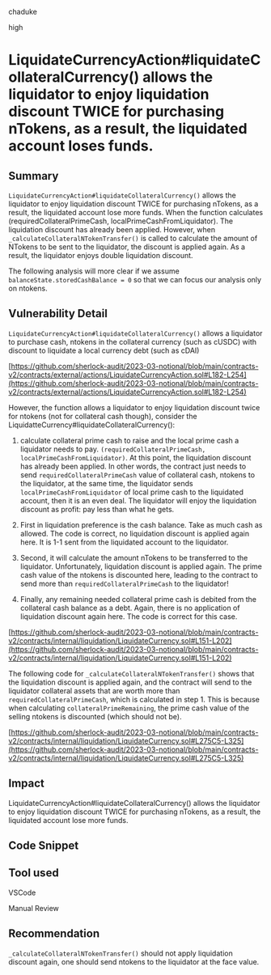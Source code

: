 chaduke

high

# LiquidateCurrencyAction#liquidateCollateralCurrency() allows the liquidator to enjoy liquidation discount TWICE for purchasing nTokens, as a result, the liquidated account loses funds.

## Summary
``LiquidateCurrencyAction#liquidateCollateralCurrency()`` allows the liquidator to enjoy liquidation discount TWICE for purchasing nTokens, as a result,  the liquidated account lose more funds. When the function calculates (requiredCollateralPrimeCash, localPrimeCashFromLiquidator). The liquidation discount has already been applied. However, when ``_calculateCollateralNTokenTransfer()`` is called to calculate the amount of NTokens to be sent to the liquidator, the discount is applied again. As a result, the liquidator enjoys double liquidation discount.  

The following analysis will more clear if we assume ``balanceState.storedCashBalance = 0`` so that we can focus our analysis only on ntokens.

## Vulnerability Detail
``LiquidateCurrencyAction#liquidateCollateralCurrency()`` allows a liquidator to purchase cash, ntokens in the collateral currency  (such as cUSDC) with discount to liquidate a local currency debt (such as cDAI)

[https://github.com/sherlock-audit/2023-03-notional/blob/main/contracts-v2/contracts/external/actions/LiquidateCurrencyAction.sol#L182-L254](https://github.com/sherlock-audit/2023-03-notional/blob/main/contracts-v2/contracts/external/actions/LiquidateCurrencyAction.sol#L182-L254)

However, the function allows a liquidator to enjoy liquidation discount twice for ntokens (not for collateral cash though), consider the LiquidatteCurrency#liquidateCollateralCurrency():

1. calculate collateral prime cash to raise and the local prime cash a liquidator needs to pay. ``(requiredCollateralPrimeCash, localPrimeCashFromLiquidator)``.  At this point, the liquidation discount has already been applied. In other words, the contract just needs to send ``requiredCollateralPrimeCash`` value of collateral cash, ntokens to the liquidator, at the same time, the liquidator sends ``localPrimeCashFromLiquidator`` of local prime cash to the liquidated account, then it is an even deal. The liquidator will enjoy the liquidation discount as profit: pay less than what he gets. 

2. First in liquidation preference is the cash balance. Take as much cash as allowed. The code is correct, no liquidation discount is applied again here. It is 1-1 sent from the liquidated account to the liquidator. 

3. Second, it will calculate the amount nTokens to be transferred to the liquidator. Unfortunately, liquidation discount is applied again. The prime cash value of the ntokens  is discounted here, leading to the contract to send more than ``requiredCollateralPrimeCash`` to the liquidator!

4. Finally, any remaining needed collateral prime cash is debited from the collateral cash balance as a debt. Again, there is no application of liquidation discount again here. The code is correct for this case. 

[https://github.com/sherlock-audit/2023-03-notional/blob/main/contracts-v2/contracts/internal/liquidation/LiquidateCurrency.sol#L151-L202](https://github.com/sherlock-audit/2023-03-notional/blob/main/contracts-v2/contracts/internal/liquidation/LiquidateCurrency.sol#L151-L202)

The following code for ``_calculateCollateralNTokenTransfer()`` shows that the liquidation discount is applied again, and the contract will send to the liquidator collateral assets that are worth  more than ``requiredCollateralPrimeCash``, which is calculated in step 1. This is because when calculating ``collateralPrimeRemaining``, the prime cash value of the selling ntokens is discounted (which should not be).

[https://github.com/sherlock-audit/2023-03-notional/blob/main/contracts-v2/contracts/internal/liquidation/LiquidateCurrency.sol#L275C5-L325](https://github.com/sherlock-audit/2023-03-notional/blob/main/contracts-v2/contracts/internal/liquidation/LiquidateCurrency.sol#L275C5-L325)


## Impact
LiquidateCurrencyAction#liquidateCollateralCurrency() allows the liquidator to enjoy liquidation discount TWICE for purchasing nTokens, as a result, the liquidated account lose more funds. 

## Code Snippet

## Tool used
VSCode

Manual Review

## Recommendation
``_calculateCollateralNTokenTransfer()`` should not apply liquidation discount again, one should send ntokens to the liquidator at the face value. 
